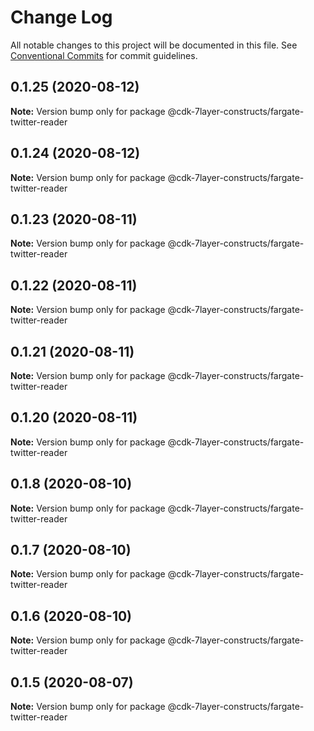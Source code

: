 # Change Log

All notable changes to this project will be documented in this file.
See [Conventional Commits](https://conventionalcommits.org) for commit guidelines.

## 0.1.25 (2020-08-12)

**Note:** Version bump only for package @cdk-7layer-constructs/fargate-twitter-reader





## 0.1.24 (2020-08-12)

**Note:** Version bump only for package @cdk-7layer-constructs/fargate-twitter-reader





## 0.1.23 (2020-08-11)

**Note:** Version bump only for package @cdk-7layer-constructs/fargate-twitter-reader





## 0.1.22 (2020-08-11)

**Note:** Version bump only for package @cdk-7layer-constructs/fargate-twitter-reader





## 0.1.21 (2020-08-11)

**Note:** Version bump only for package @cdk-7layer-constructs/fargate-twitter-reader





## 0.1.20 (2020-08-11)

**Note:** Version bump only for package @cdk-7layer-constructs/fargate-twitter-reader





## 0.1.8 (2020-08-10)

**Note:** Version bump only for package @cdk-7layer-constructs/fargate-twitter-reader





## 0.1.7 (2020-08-10)

**Note:** Version bump only for package @cdk-7layer-constructs/fargate-twitter-reader





## 0.1.6 (2020-08-10)

**Note:** Version bump only for package @cdk-7layer-constructs/fargate-twitter-reader





## 0.1.5 (2020-08-07)

**Note:** Version bump only for package @cdk-7layer-constructs/fargate-twitter-reader
